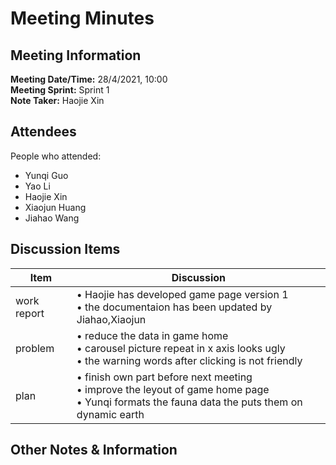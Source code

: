 # Meeting Minutes
## Meeting Information
**Meeting Date/Time:** 28/4/2021, 10:00    
**Meeting Sprint:** Sprint 1  
**Note Taker:** Haojie Xin  

## Attendees
People who attended:
- Yunqi Guo
- Yao Li
- Haojie Xin
- Xiaojun Huang
- Jiahao Wang

## Discussion Items

Item | Discussion
------- | -------
work  report | • Haojie has developed game page version 1 <br>• the documentaion has been updated by Jiahao,Xiaojun
problem      | • reduce the data in game home <br>• carousel picture repeat in x axis looks ugly<br>• the warning words after clicking is not friendly
plan         | • finish own part before next meeting <br>• improve the leyout of game home page<br>• Yunqi formats the fauna data the puts them on dynamic earth

## Other Notes & Information

